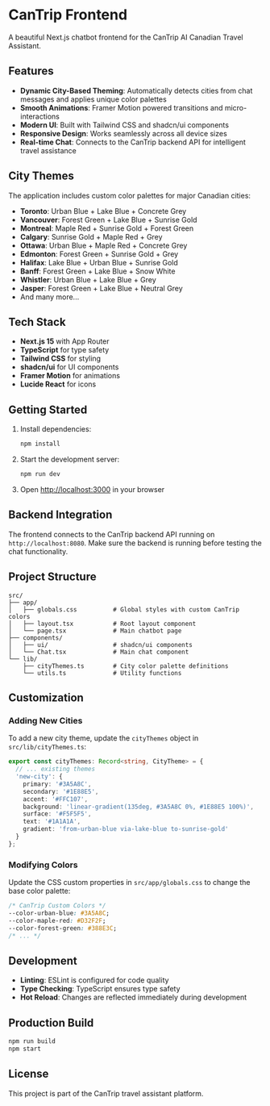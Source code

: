 # CanTrip Frontend

A beautiful Next.js chatbot frontend for the CanTrip AI Canadian Travel Assistant.

## Features

- **Dynamic City-Based Theming**: Automatically detects cities from chat messages and applies unique color palettes
- **Smooth Animations**: Framer Motion powered transitions and micro-interactions
- **Modern UI**: Built with Tailwind CSS and shadcn/ui components
- **Responsive Design**: Works seamlessly across all device sizes
- **Real-time Chat**: Connects to the CanTrip backend API for intelligent travel assistance

## City Themes

The application includes custom color palettes for major Canadian cities:

- **Toronto**: Urban Blue + Lake Blue + Concrete Grey
- **Vancouver**: Forest Green + Lake Blue + Sunrise Gold  
- **Montreal**: Maple Red + Sunrise Gold + Forest Green
- **Calgary**: Sunrise Gold + Maple Red + Grey
- **Ottawa**: Urban Blue + Maple Red + Concrete Grey
- **Edmonton**: Forest Green + Sunrise Gold + Grey
- **Halifax**: Lake Blue + Urban Blue + Sunrise Gold
- **Banff**: Forest Green + Lake Blue + Snow White
- **Whistler**: Urban Blue + Lake Blue + Grey
- **Jasper**: Forest Green + Lake Blue + Neutral Grey
- And many more...

## Tech Stack

- **Next.js 15** with App Router
- **TypeScript** for type safety
- **Tailwind CSS** for styling
- **shadcn/ui** for UI components
- **Framer Motion** for animations
- **Lucide React** for icons

## Getting Started

1. Install dependencies:
   ```bash
   npm install
   ```

2. Start the development server:
   ```bash
   npm run dev
   ```

3. Open [http://localhost:3000](http://localhost:3000) in your browser

## Backend Integration

The frontend connects to the CanTrip backend API running on `http://localhost:8080`. Make sure the backend is running before testing the chat functionality.

## Project Structure

```
src/
├── app/
│   ├── globals.css          # Global styles with custom CanTrip colors
│   ├── layout.tsx           # Root layout component
│   └── page.tsx             # Main chatbot page
├── components/
│   ├── ui/                  # shadcn/ui components
│   └── Chat.tsx             # Main chat component
└── lib/
    ├── cityThemes.ts        # City color palette definitions
    └── utils.ts             # Utility functions
```

## Customization

### Adding New Cities

To add a new city theme, update the `cityThemes` object in `src/lib/cityThemes.ts`:

```typescript
export const cityThemes: Record<string, CityTheme> = {
  // ... existing themes
  'new-city': {
    primary: '#3A5A8C',
    secondary: '#1E88E5', 
    accent: '#FFC107',
    background: 'linear-gradient(135deg, #3A5A8C 0%, #1E88E5 100%)',
    surface: '#F5F5F5',
    text: '#1A1A1A',
    gradient: 'from-urban-blue via-lake-blue to-sunrise-gold'
  }
};
```

### Modifying Colors

Update the CSS custom properties in `src/app/globals.css` to change the base color palette:

```css
/* CanTrip Custom Colors */
--color-urban-blue: #3A5A8C;
--color-maple-red: #D32F2F;
--color-forest-green: #388E3C;
/* ... */
```

## Development

- **Linting**: ESLint is configured for code quality
- **Type Checking**: TypeScript ensures type safety
- **Hot Reload**: Changes are reflected immediately during development

## Production Build

```bash
npm run build
npm start
```

## License

This project is part of the CanTrip travel assistant platform.